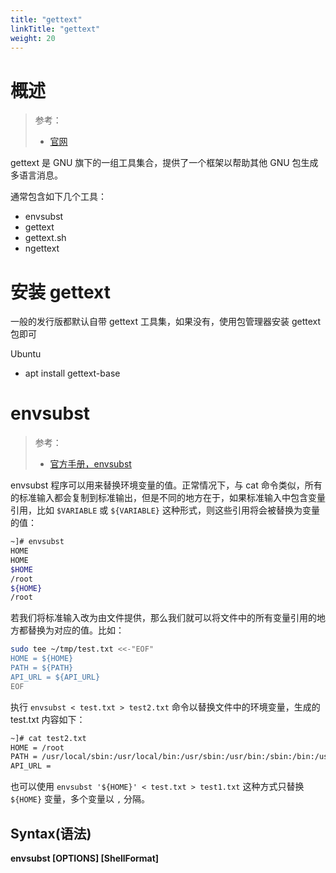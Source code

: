 ```yaml
---
title: "gettext"
linkTitle: "gettext"
weight: 20
---
```


# 概述

> 参考：
>
> - [官网](https://www.gnu.org/software/gettext/)

gettext 是 GNU 旗下的一组工具集合，提供了一个框架以帮助其他 GNU 包生成多语言消息。

通常包含如下几个工具：

- envsubst
- gettext
- gettext.sh
- ngettext

# 安装 gettext

一般的发行版都默认自带 gettext 工具集，如果没有，使用包管理器安装 gettext 包即可

Ubuntu

- apt install gettext-base

# envsubst

> 参考：
>
> - [官方手册，envsubst](https://www.gnu.org/software/gettext/manual/html_node/envsubst-Invocation.html)

envsubst 程序可以用来替换环境变量的值。正常情况下，与 cat 命令类似，所有的标准输入都会复制到标准输出，但是不同的地方在于，如果标准输入中包含变量引用，比如 `$VARIABLE` 或 `${VARIABLE}` 这种形式，则这些引用将会被替换为变量的值：

```bash
~]# envsubst
HOME
HOME
$HOME
/root
${HOME}
/root
```

若我们将标准输入改为由文件提供，那么我们就可以将文件中的所有变量引用的地方都替换为对应的值。比如：

```bash
sudo tee ~/tmp/test.txt <<-"EOF"
HOME = ${HOME}
PATH = ${PATH}
API_URL = ${API_URL}
EOF
```

执行 `envsubst < test.txt > test2.txt` 命令以替换文件中的环境变量，生成的 test.txt 内容如下：

```bash
~]# cat test2.txt
HOME = /root
PATH = /usr/local/sbin:/usr/local/bin:/usr/sbin:/usr/bin:/sbin:/bin:/usr/games:/usr/local/games:/snap/bin:/usr/local/go/bin
API_URL =
```

也可以使用 `envsubst '${HOME}' < test.txt > test1.txt` 这种方式只替换 `${HOME}` 变量，多个变量以 `,` 分隔。

## Syntax(语法)

**envsubst \[OPTIONS] \[ShellFormat]**
